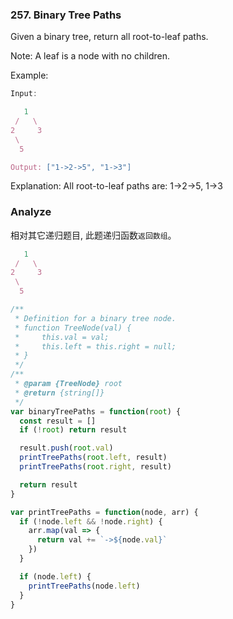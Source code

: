 ### 257. Binary Tree Paths

Given a binary tree, return all root-to-leaf paths.

Note: A leaf is a node with no children.

Example:

```js
Input:

   1
 /   \
2     3
 \
  5

Output: ["1->2->5", "1->3"]
```

Explanation: All root-to-leaf paths are: 1->2->5, 1->3

### Analyze

相对其它递归题目, 此题递归函数`返回数组`。

```js
   1
 /   \
2     3
 \
  5
```

```js
/**
 * Definition for a binary tree node.
 * function TreeNode(val) {
 *     this.val = val;
 *     this.left = this.right = null;
 * }
 */
/**
 * @param {TreeNode} root
 * @return {string[]}
 */
var binaryTreePaths = function(root) {
  const result = []
  if (!root) return result

  result.push(root.val)
  printTreePaths(root.left, result)
  printTreePaths(root.right, result)

  return result
}

var printTreePaths = function(node, arr) {
  if (!node.left && !node.right) {
    arr.map(val => {
      return val += `->${node.val}`
    })
  }

  if (node.left) {
    printTreePaths(node.left)
  }
}
```